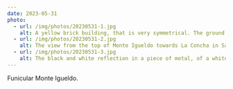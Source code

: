 ```yaml
---
date: 2023-05-31
photo:
  - url: /img/photos/20230531-1.jpg
    alt: A yellow brick building, that is very symmetrical. The ground floor of the building has three sets of double doors with the middle doors both open. Either side of the outer doors are windows that have green frames. Above each of the doors and windows on the ground floor are window arches which also have green frames. In the middle of this building is a mosiac sign that reads 'Funicular Monte Igueldo'. There are a further two floors above the sign that have 5 windows spaced evenly.
  - url: /img/photos/20230531-2.jpg
    alt: The view from the top of Monte Igueldo towards La Concha in San Sebastián. The shell shaped beach has little activity in the water, the sky is overcast but not gloomy, and there is a light fog over the buildings in the distance.
  - url: /img/photos/20230531-3.jpg
    alt: The black and white reflection in a piece of metal, of a white male with brown hair holding a camera over their face with their left hand. They are wearing sunglasses and a white Air Jordan t-shirt.
---
```


Funicular Monte Igueldo.
